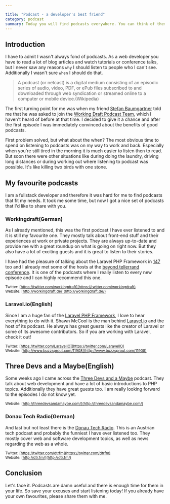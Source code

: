 ```yaml
---

title: "Podcast - a developer's best friend"
category: podcast
summary: Today you will find podcasts everywhere. You can think of them as little radio episodes on the Internet that you can listen to whenever and wherever you choose to. They are easy to record, easy to publish and available for everyone. About a year ago I started listening to podcasts about web development and today I would like to share with you my experiences as well as my favorite ones.
---
```


## Introduction

I have to admit I wasn't always fond of podcasts. As a web developer you have to read a lot of blog articles and watch tutorials or conference talks, but I never saw any reasons `why` I should listen to people who I can't see. Additionally I wasn't sure `when` I should do that.

> A podcast (or netcast) is a digital medium consisting of an episodic series of audio, video, PDF, or ePub files subscribed to and downloaded through web syndication or streamed online to a computer or mobile device.(Wikipedia)

The first turning point for me was when my friend [Stefan Baumgartner](https://twitter.com/ddprrt) told me that he was asked to join the [Working Draft Podcast Team](https://twitter.com/ddprrt), which I haven't heard of before at that time. I decided to give it a chance and after the first episode I was immediately convinced about the benefits of good podcasts.

First problem solved, but what about the when? The most obvious time to spend on listening to podcasts was on my way to work and back. Especially when you're still tired in the morning it is much easier to listen then to read. But soon there were other situations like during doing the laundry, driving long distances or during working out where listening to podcast was possible. It's like killing two birds with one stone.

## My favourite podcasts

I am a fullstack developer and therefore it was hard for me to find podcasts that fit my needs. It took me some time, but now I got a nice set of podcasts that I'd like to share with you.


### Workingdraft(German)

As I already mentioned, this was the first podcast I have ever listened to and it is still my favourite one. They mostly talk about front-end stuff and their experiences at work or private projects. They are always up-to-date and provide me with a great roundup on what is going on right now. But they also have a lot of exciting guests and it is great to listen to their stories.

I have had the pleasure of talking about the Laravel PHP Framework in [147](http://workingdraft.de/147/) too and I already met some of the hosts at the [beyond tellerrand conference](http://beyondtellerrand.com/). It is one of the podcasts where I really listen to every new episode and I can highly recommend this one.

<small>Twitter: [https://twitter.com/workingdraft](https://twitter.com/workingdraft)<br />
Website: [http://workingdraft.de/](http://workingdraft.de/)<br />
</small>

### Laravel.io(English)

Since I am a huge fan of the [Laravel PHP Framework](http://laravel.com/), I love to hear everything to do with it. Shawn McCool is the man behind [Laravel.io](http://laravel.io) and the host of its podcast. He always has great guests like the creator of Laravel or some of its awesome contributors. So if you are working with Laravel, check it out!

<small>Twitter: [https://twitter.com/LaravelIO](https://twitter.com/LaravelIO)<br />
Website: [http://www.buzzsprout.com/11908](http://www.buzzsprout.com/11908)</small>

## Three Devs and a Maybe(English)

Some weeks ago I came across the [Three Devs and a Maybe](http://threedevsandamaybe.com/) podcast. They talk about web development and have a lot of basic introductions to PHP topics. Additionally they have great guests too. I am really looking forward to the episodes I do not know yet.

<small>Website: [http://threedevsandamaybe.com/](http://threedevsandamaybe.com/)<br /></small>



### Donau Tech Radio(German)

And last but not least there is the [Donau Tech Radio](http://dtr.fm/). This is an Austrian tech podcast and probably the funniest I have ever listened too. They mostly cover web and software development topics, as well as news regarding the web as a whole.

<small>Twitter: [https://twitter.com/dtrfm](https://twitter.com/dtrfm)<br />
Website: [http://dtr.fm/](http://dtr.fm/)</small>



## Conclusion

Let's face it. Podcasts are damn useful and there is enough time for them in your life. So save your excuses and start listening today! If you already have your own favourites, please share them with me.
